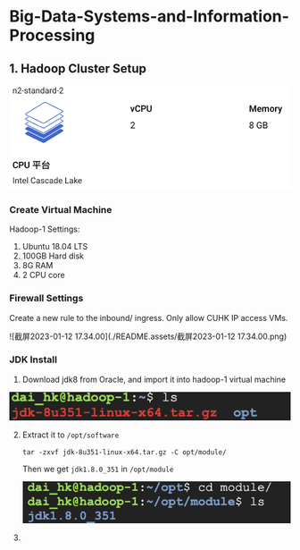 # Big-Data-Systems-and-Information-Processing

## 1. Hadoop Cluster Setup

<img src="./README.assets/截屏2023-01-12 16.48.58.png" alt="截屏2023-01-12 16.48.58" style="zoom:80%;" />

### Create Virtual Machine

Hadoop-1 Settings:

1. Ubuntu 18.04 LTS
2. 100GB Hard disk
3. 8G RAM
4. 2 CPU core

### Firewall Settings

Create a new rule to the inbound/ ingress. Only allow CUHK IP access VMs.

![截屏2023-01-12 17.34.00](./README.assets/截屏2023-01-12 17.34.00.png)

### JDK Install

1. Download jdk8 from Oracle, and import it into hadoop-1 virtual machine

![image-20230112184127457](./README.assets/image-20230112184127457.png)

2. Extract it to `/opt/software`

   ```shell
   tar -zxvf jdk-8u351-linux-x64.tar.gz -C opt/module/
   ```

   Then we get `jdk1.8.0_351` in `/opt/module`

   ![image-20230112184628352](./README.assets/image-20230112184628352.png)

   

3. 